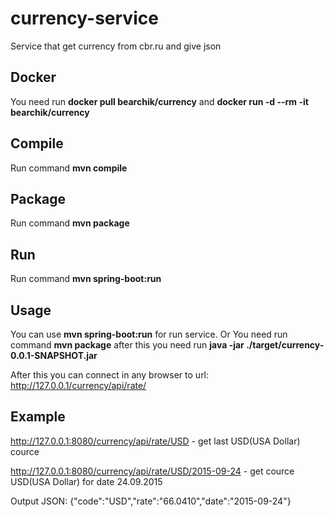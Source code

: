 # currency-service
Service that get currency from cbr.ru and give json

## Docker
You need run **docker pull bearchik/currency**
and **docker run -d --rm -it bearchik/currency**

## Compile
Run command **mvn compile**

## Package
Run command **mvn package**

## Run
Run command **mvn spring-boot:run**

## Usage
You can use **mvn spring-boot:run** for run service.
Or You need run command **mvn package** after this you need run **java -jar ./target/currency-0.0.1-SNAPSHOT.jar**

After this you can connect in any browser to url: http://127.0.0.1/currency/api/rate/

## Example
http://127.0.0.1:8080/currency/api/rate/USD - get last USD(USA Dollar) cource

http://127.0.0.1:8080/currency/api/rate/USD/2015-09-24 - get cource USD(USA Dollar) for date 24.09.2015

Output JSON:
{"code":"USD","rate":"66.0410","date":"2015-09-24"}
